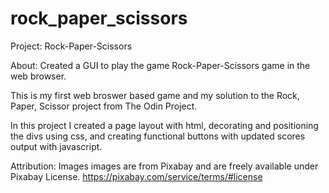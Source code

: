# rock_paper_scissors
Project: Rock-Paper-Scissors

About: Created a GUI to play the game Rock-Paper-Scissors game in the web browser.

This is my first web broswer based game and my solution to the Rock, Paper, Scissor project from The Odin Project.

In this project I created a page layout with html, decorating and positioning the divs using css, and creating functional buttons with updated scores output with javascript.

Attribution:
Images images are from Pixabay and are freely available under Pixabay License. https://pixabay.com/service/terms/#license
